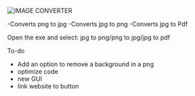 ![IMAGE CONVERTER](https://user-images.githubusercontent.com/99787566/163769978-c0cbe0f8-f1ea-4abc-bc82-ce6c0a0c82aa.png)

-Converts png to jpg
-Converts jpg to png
-Converts jpg to Pdf

Open the exe and select: jpg to png/png to jpg/jpg to pdf

To-do
- Add an option to remove a background in a png
- optimize code 
- new GUI 
- link website to button
